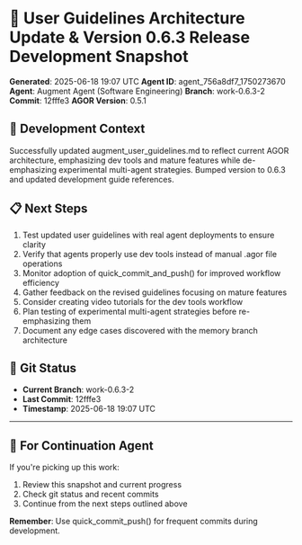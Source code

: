 # 📸 User Guidelines Architecture Update & Version 0.6.3 Release Development Snapshot
**Generated**: 2025-06-18 19:07 UTC
**Agent ID**: agent_756a8df7_1750273670
**Agent**: Augment Agent (Software Engineering)
**Branch**: work-0.6.3-2
**Commit**: 12fffe3
**AGOR Version**: 0.5.1

## 🎯 Development Context

Successfully updated augment_user_guidelines.md to reflect current AGOR architecture, emphasizing dev tools and mature features while de-emphasizing experimental multi-agent strategies. Bumped version to 0.6.3 and updated development guide references.

## 📋 Next Steps
1. Test updated user guidelines with real agent deployments to ensure clarity
2. Verify that agents properly use dev tools instead of manual .agor file operations
3. Monitor adoption of quick_commit_and_push() for improved workflow efficiency
4. Gather feedback on the revised guidelines focusing on mature features
5. Consider creating video tutorials for the dev tools workflow
6. Plan testing of experimental multi-agent strategies before re-emphasizing them
7. Document any edge cases discovered with the memory branch architecture

## 🔄 Git Status
- **Current Branch**: work-0.6.3-2
- **Last Commit**: 12fffe3
- **Timestamp**: 2025-06-18 19:07 UTC

---

## 🎼 **For Continuation Agent**

If you're picking up this work:
1. Review this snapshot and current progress
2. Check git status and recent commits
3. Continue from the next steps outlined above

**Remember**: Use quick_commit_push() for frequent commits during development.
